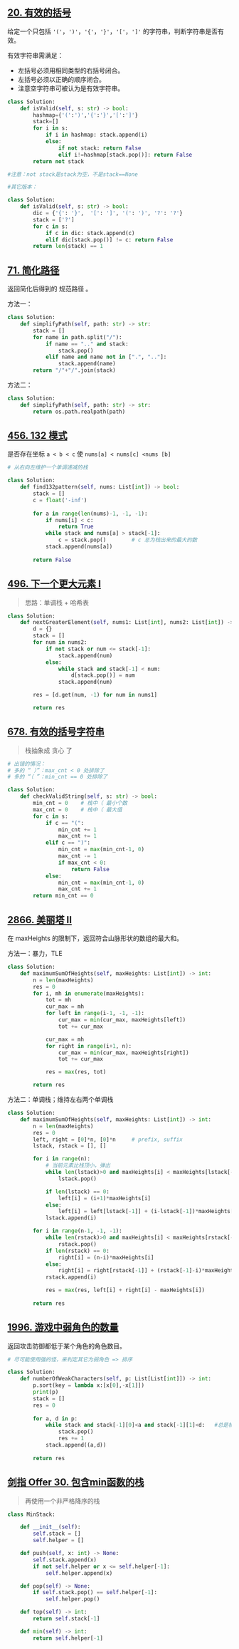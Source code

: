 ## [20. 有效的括号](https://leetcode-cn.com/problems/valid-parentheses/)


给定一个只包括 `'('`，`')'`，`'{'`，`'}'`，`'['`，`']'` 的字符串，判断字符串是否有效。

有效字符串需满足：
- 左括号必须用相同类型的右括号闭合。
- 左括号必须以正确的顺序闭合。
- 注意空字符串可被认为是有效字符串。

```python
class Solution:
    def isValid(self, s: str) -> bool:
        hashmap={'(':')','{':'}','[':']'}
        stack=[]
        for i in s:
            if i in hashmap: stack.append(i)
            else:
                if not stack: return False
                elif i!=hashmap[stack.pop()]: return False
        return not stack

#注意：not stack是stack为空，不是stack==None

#其它版本：

class Solution:
    def isValid(self, s: str) -> bool:
        dic = {'{': '}',  '[': ']', '(': ')', '?': '?'}
        stack = ['?']
        for c in s:
            if c in dic: stack.append(c)
            elif dic[stack.pop()] != c: return False 
        return len(stack) == 1
```

## [71. 简化路径](https://leetcode-cn.com/problems/simplify-path/)

返回简化后得到的 规范路径 。

方法一：
```python
class Solution:
    def simplifyPath(self, path: str) -> str:
        stack = []
        for name in path.split("/"):
            if name == ".." and stack:
                stack.pop()
            elif name and name not in [".", ".."]:
                stack.append(name)
        return "/"+"/".join(stack)
```

方法二：
```python
class Solution:
    def simplifyPath(self, path: str) -> str:
        return os.path.realpath(path)
```

## [456. 132 模式](https://leetcode-cn.com/problems/132-pattern/)


是否存在坐标 `a < b < c` 使 `nums[a] < nums[c] <nums [b]`

```python
# 从右向左维护一个单调递减的栈

class Solution:
    def find132pattern(self, nums: List[int]) -> bool:
        stack = []
        c = float('-inf')
        
        for a in range(len(nums)-1, -1, -1): 
            if nums[i] < c:
                return True
            while stack and nums[a] > stack[-1]:
                c = stack.pop()        # c 总为栈出来的最大的数
            stack.append(nums[a])
            
        return False
```

## [496. 下一个更大元素 I](https://leetcode-cn.com/problems/next-greater-element-i/)


>思路：单调栈 + 哈希表

```python
class Solution:
    def nextGreaterElement(self, nums1: List[int], nums2: List[int]) -> List[int]:
        d = {}
        stack = []
        for num in nums2:
            if not stack or num <= stack[-1]:
                stack.append(num)
            else:
                while stack and stack[-1] < num:
                    d[stack.pop()] = num
                stack.append(num)

        res = [d.get(num, -1) for num in nums1]

        return res
```

## [678. 有效的括号字符串](https://leetcode-cn.com/problems/valid-parenthesis-string/)


> 栈抽象成 贪心 了

```python
# 出错的情况：
# 多的 “ ）”：max_cnt < 0 处排除了
# 多的 “（ ”：min_cnt == 0 处排除了

class Solution:
    def checkValidString(self, s: str) -> bool:
        min_cnt = 0    # 栈中（ 最小个数
        max_cnt = 0    # 栈中（ 最大值
        for c in s:
            if c == "(":
                min_cnt += 1
                max_cnt += 1
            elif c == ")":
                min_cnt = max(min_cnt-1, 0)
                max_cnt -= 1
                if max_cnt < 0:
                    return False
            else:
                min_cnt = max(min_cnt-1, 0)
                max_cnt += 1
        return min_cnt == 0
```


## [2866. 美丽塔 II](https://leetcode.cn/problems/beautiful-towers-ii)

在  maxHeights 的限制下，返回符合山脉形状的数组的最大和。

方法一：暴力，TLE

```python
class Solution:
    def maximumSumOfHeights(self, maxHeights: List[int]) -> int:
        n = len(maxHeights)
        res = 0
        for i, mh in enumerate(maxHeights):
            tot = mh
            cur_max = mh
            for left in range(i-1, -1, -1):
                cur_max = min(cur_max, maxHeights[left])
                tot += cur_max

            cur_max = mh
            for right in range(i+1, n):
                cur_max = min(cur_max, maxHeights[right])
                tot += cur_max

            res = max(res, tot)

        return res
```

方法二：单调栈；维持左右两个单调栈


```python
class Solution:
    def maximumSumOfHeights(self, maxHeights: List[int]) -> int:
        n = len(maxHeights)
        res = 0
        left, right = [0]*n, [0]*n     # prefix, suffix
        lstack, rstack = [], []

        for i in range(n):
            # 当前元素比栈顶小，弹出
            while len(lstack)>0 and maxHeights[i] < maxHeights[lstack[-1]]:
                lstack.pop()

            if len(lstack) == 0:
                left[i] = (i+1)*maxHeights[i]
            else:
                left[i] = left[lstack[-1]] + (i-lstack[-1])*maxHeights[i]
            lstack.append(i)

        for i in range(n-1, -1, -1):
            while len(rstack)>0 and maxHeights[i] < maxHeights[rstack[-1]]:
                rstack.pop()
            if len(rstack) == 0:
                right[i] = (n-i)*maxHeights[i]
            else:
                right[i] = right[rstack[-1]] + (rstack[-1]-i)*maxHeights[i]
            rstack.append(i)

            res = max(res, left[i] + right[i] - maxHeights[i])
            
        return res
```






## [1996. 游戏中弱角色的数量](https://leetcode-cn.com/problems/the-number-of-weak-characters-in-the-game/)


返回攻击防御都低于某个角色的角色数目。

```python
# 尽可能使用强的怪，来判定其它为弱角色 => 排序

class Solution:
    def numberOfWeakCharacters(self, p: List[List[int]]) -> int:
        p.sort(key = lambda x:[x[0],-x[1]])
        print(p)
        stack = []
        res = 0
        
        for a, d in p:
            while stack and stack[-1][0]<a and stack[-1][1]<d:   #总是相同攻击力下的最高防御加入栈，666
                stack.pop()
                res += 1
            stack.append((a,d))
            
        return res
```

## [剑指 Offer 30. 包含min函数的栈](https://leetcode-cn.com/problems/bao-han-minhan-shu-de-zhan-lcof/)


> 再使用一个非严格降序的栈

```python
class MinStack:

    def __init__(self):
        self.stack = []
        self.helper = []

    def push(self, x: int) -> None:
        self.stack.append(x)
        if not self.helper or x <= self.helper[-1]:
            self.helper.append(x) 

    def pop(self) -> None:
        if self.stack.pop() == self.helper[-1]:
            self.helper.pop()

    def top(self) -> int:
        return self.stack[-1]

    def min(self) -> int:
        return self.helper[-1]
```